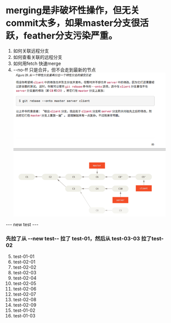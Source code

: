 # merging是非破坏性操作，但无关commit太多，如果master分支很活跃，feather分支污染严重。

1. 如何关联远程分支
2. 如何查看关联的远程分支
3. 如何用fetch 快速merge
4. --no-ff 只是合并，但不会走到最新的节点
![实现一下](2019-11-16-02-02-22.png)

--- new test ---
### 先拉了从 --new test-- 拉了 test-01，然后从 test-03-03 拉了test-02

5. test-01-01
6. test-02-01
7. test-02-02
8. test-02-03
9. test-02-04
10. test-02-05
11. test-02-06
12. test-02-07
13. test-02-08
14. test-02-09
15. test-01-02
16. test-01-03


